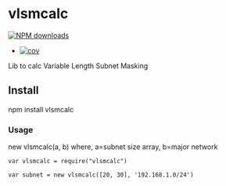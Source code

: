 # vlsmcalc
<span class="badge-npmdownloads"><a href="https://npmjs.org/package/vlsmcalc" title="View this project on NPM"><img src="https://img.shields.io/npm/dm/vlsmcalc.svg" alt="NPM downloads" /></a></span>
<!-- README.md -->
+ [![cov](https://marcodearaujo.github.io/vlsmcalcjs/badges/coverage.svg)](https://github.com/marcodearaujo/vlsmcalcjs/actions)

Lib to calc Variable Length Subnet Masking



## Install
npm install vlsmcalc

### Usage
new vlsmcalc(a, b) where, a=subnet size array, b=major network

`var vlsmcalc = require("vlsmcalc")`

`var subnet = new vlsmcalc([20, 30], '192.168.1.0/24')`

